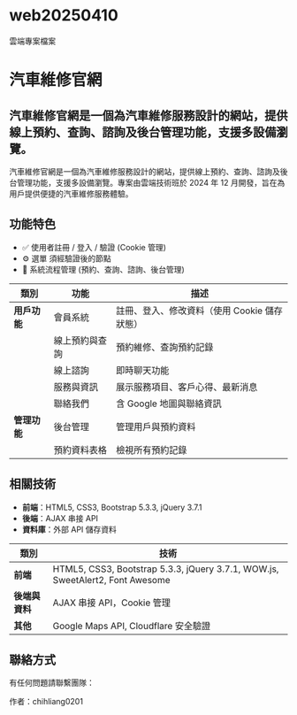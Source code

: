 # web20250410
雲端專案檔案

# 汽車維修官網

## 汽車維修官網是一個為汽車維修服務設計的網站，提供線上預約、查詢、諮詢及後台管理功能，支援多設備瀏覽。

汽車維修官網是一個為汽車維修服務設計的網站，提供線上預約、查詢、諮詢及後台管理功能，支援多設備瀏覽。專案由雲端技術班於 2024 年 12 月開發，旨在為用戶提供便捷的汽車維修服務體驗。

## 功能特色

- ✅ 使用者註冊 / 登入 / 驗證 (Cookie 管理)
- ⚙️ 選單 須經驗證後的節點
- 📝 系統流程管理 (預約、查詢、諮詢、後台管理)

| **類別**      | **功能**                     | **描述**                              |
|---------------|-----------------------------|---------------------------------------|
| **用戶功能**  | 會員系統                   | 註冊、登入、修改資料（使用 Cookie 儲存狀態） |
|               | 線上預約與查詢             | 預約維修、查詢預約記錄                |
|               | 線上諮詢                   | 即時聊天功能                         |
|               | 服務與資訊                 | 展示服務項目、客戶心得、最新消息      |
|               | 聯絡我們                   | 含 Google 地圖與聯絡資訊             |
| **管理功能**  | 後台管理                   | 管理用戶與預約資料                   |
|               | 預約資料表格               | 檢視所有預約記錄                     |

## 相關技術

- **前端**：HTML5, CSS3, Bootstrap 5.3.3, jQuery 3.7.1  
- **後端**：AJAX 串接 API  
- **資料庫**：外部 API 儲存資料

| **類別**      | **技術**                     |
|---------------|-----------------------------|
| **前端**      | HTML5, CSS3, Bootstrap 5.3.3, jQuery 3.7.1, WOW.js, SweetAlert2, Font Awesome |
| **後端與資料**| AJAX 串接 API，Cookie 管理 |
| **其他**      | Google Maps API, Cloudflare 安全驗證 |

## 聯絡方式
有任何問題請聯繫團隊：

作者：chihliang0201 
